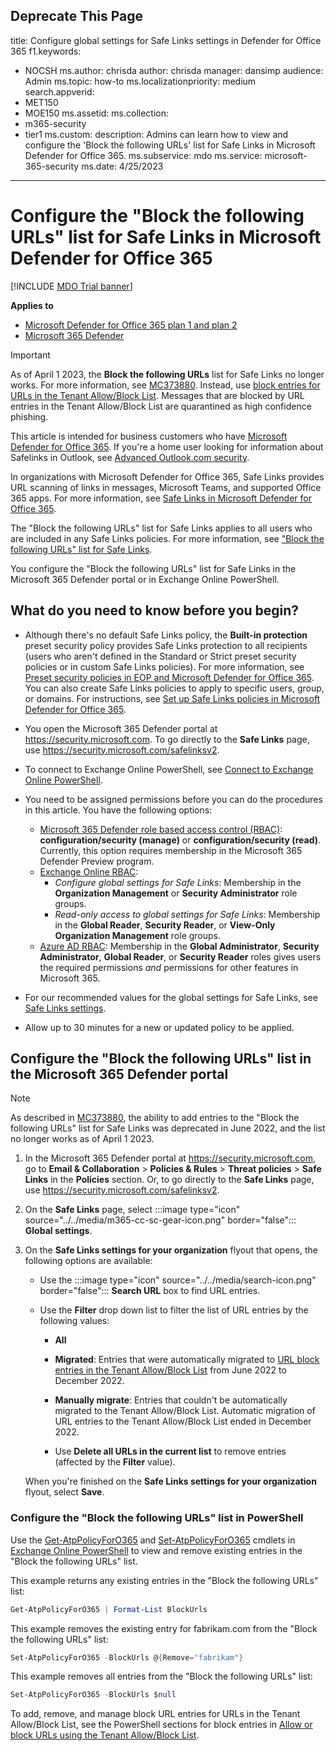 Deprecate This Page
---
title: Configure global settings for Safe Links settings in Defender for Office 365
f1.keywords:
  - NOCSH
ms.author: chrisda
author: chrisda
manager: dansimp
audience: Admin
ms.topic: how-to
ms.localizationpriority: medium
search.appverid:
  - MET150
  - MOE150
ms.assetid:
ms.collection:
  - m365-security
  - tier1
ms.custom:
description: Admins can learn how to view and configure the 'Block the following URLs' list for Safe Links in Microsoft Defender for Office 365.
ms.subservice: mdo
ms.service: microsoft-365-security
ms.date: 4/25/2023
---

# Configure the "Block the following URLs" list for Safe Links in Microsoft Defender for Office 365

[!INCLUDE [MDO Trial banner](../includes/mdo-trial-banner.md)]

**Applies to**
- [Microsoft Defender for Office 365 plan 1 and plan 2](defender-for-office-365.md)
- [Microsoft 365 Defender](../defender/microsoft-365-defender.md)

> [!IMPORTANT]
> As of April 1 2023, the **Block the following URLs** list for Safe Links no longer works. For more information, see [MC373880](https://admin.microsoft.com/AdminPortal/Home#/MessageCenter/:/messages/MC373880). Instead, use [block entries for URLs in the Tenant Allow/Block List](tenant-allow-block-list-urls-configure.md#use-the-microsoft-365-defender-portal-to-create-block-entries-for-urls-in-the-tenant-allowblock-list). Messages that are blocked by URL entries in the Tenant Allow/Block List are quarantined as high confidence phishing.
>
> This article is intended for business customers who have [Microsoft Defender for Office 365](defender-for-office-365.md). If you're a home user looking for information about Safelinks in Outlook, see [Advanced Outlook.com security](https://support.microsoft.com/office/882d2243-eab9-4545-a58a-b36fee4a46e2).

In organizations with Microsoft Defender for Office 365, Safe Links provides URL scanning of links in messages, Microsoft Teams, and supported Office 365 apps. For more information, see [Safe Links in Microsoft Defender for Office 365](safe-links-about.md).

The "Block the following URLs" list for Safe Links applies to all users who are included in any Safe Links policies. For more information, see ["Block the following URLs" list for Safe Links](safe-links-about.md#block-the-following-urls-list-for-safe-links).

You configure the "Block the following URLs" list for Safe Links in the Microsoft 365 Defender portal or in Exchange Online PowerShell.

## What do you need to know before you begin?

- Although there's no default Safe Links policy, the **Built-in protection** preset security policy provides Safe Links protection to all recipients (users who aren't defined in the Standard or Strict preset security policies or in custom Safe Links policies). For more information, see [Preset security policies in EOP and Microsoft Defender for Office 365](preset-security-policies.md). You can also create Safe Links policies to apply to specific users, group, or domains. For instructions, see [Set up Safe Links policies in Microsoft Defender for Office 365](safe-links-policies-configure.md).

- You open the Microsoft 365 Defender portal at <https://security.microsoft.com>. To go directly to the **Safe Links** page, use <https://security.microsoft.com/safelinksv2>.

- To connect to Exchange Online PowerShell, see [Connect to Exchange Online PowerShell](/powershell/exchange/connect-to-exchange-online-powershell).

- You need to be assigned permissions before you can do the procedures in this article. You have the following options:
  - [Microsoft 365 Defender role based access control (RBAC)](/microsoft-365/security/defender/manage-rbac): **configuration/security (manage)** or **configuration/security (read)**. Currently, this option requires membership in the Microsoft 365 Defender Preview program.
  - [Exchange Online RBAC](/exchange/permissions-exo/permissions-exo):
    - _Configure global settings for Safe Links_: Membership in the **Organization Management** or **Security Administrator** role groups.
    - _Read-only access to global settings for Safe Links_: Membership in the **Global Reader**, **Security Reader**, or **View-Only Organization Management** role groups.
  - [Azure AD RBAC](../../admin/add-users/about-admin-roles.md): Membership in the **Global Administrator**, **Security Administrator**, **Global Reader**, or **Security Reader** roles gives users the required permissions _and_ permissions for other features in Microsoft 365.

- For our recommended values for the global settings for Safe Links, see [Safe Links settings](recommended-settings-for-eop-and-office365.md#safe-links-settings).

- Allow up to 30 minutes for a new or updated policy to be applied.

## Configure the "Block the following URLs" list in the Microsoft 365 Defender portal

> [!NOTE]
> As described in [MC373880](https://admin.microsoft.com/AdminPortal/Home#/MessageCenter/:/messages/MC373880), the ability to add entries to the "Block the following URLs" list for Safe Links was deprecated in June 2022, and the list no longer works as of April 1 2023.

1. In the Microsoft 365 Defender portal at <https://security.microsoft.com>, go to **Email & Collaboration** \> **Policies & Rules** \> **Threat policies** \> **Safe Links** in the **Policies** section. Or, to go directly to the **Safe Links** page, use <https://security.microsoft.com/safelinksv2>.

2. On the **Safe Links** page, select :::image type="icon" source="../../media/m365-cc-sc-gear-icon.png" border="false"::: **Global settings**.

3. On the **Safe Links settings for your organization** flyout that opens, the following options are available:

   - Use the :::image type="icon" source="../../media/search-icon.png" border="false"::: **Search URL** box to find URL entries.

   - Use the **Filter** drop down list to filter the list of URL entries by the following values:
     - **All**
     - **Migrated**: Entries that were automatically migrated to [URL block entries in the Tenant Allow/Block List](tenant-allow-block-list-urls-configure.md#create-block-entries-for-urls) from June 2022 to December 2022.
     - **Manually migrate**: Entries that couldn't be automatically migrated to the Tenant Allow/Block List. Automatic migration of URL entries to the Tenant Allow/Block List ended in December 2022.

     - Use **Delete all URLs in the current list** to remove entries (affected by the **Filter** value).

   When you're finished on the **Safe Links settings for your organization** flyout, select **Save**.

### Configure the "Block the following URLs" list in PowerShell

Use the [Get-AtpPolicyForO365](/powershell/module/exchange/get-atppolicyforo365) and [Set-AtpPolicyForO365](/powershell/module/exchange/set-atppolicyforo365) cmdlets in [Exchange Online PowerShell](/powershell/exchange/connect-to-exchange-online-powershell) to view and remove existing entries in the "Block the following URLs" list.

This example returns any existing entries in the "Block the following URLs" list:

```powershell
Get-AtpPolicyForO365 | Format-List BlockUrls
```

This example removes the existing entry for fabrikam.com from the "Block the following URLs" list:

```powershell
Set-AtpPolicyForO365 -BlockUrls @{Remove="fabrikam"}
```

This example removes all entries from the "Block the following URLs" list:

```powershell
Set-AtpPolicyForO365 -BlockUrls $null
```

To add, remove, and manage block URL entries for URLs in the Tenant Allow/Block List, see the PowerShell sections for block entries in [Allow or block URLs using the Tenant Allow/Block List](tenant-allow-block-list-urls-configure.md).
